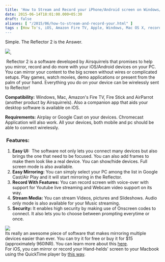 ```yaml
---
title: 'How to Stream and Record your iPhone/Android screen on Windows/Mac'
date: 2015-06-14T18:01:00.000+05:30
draft: false
aliases: [ "/2015/06/how-to-stream-and-record-your.html" ]
tags : [How To's, iOS, Amazon Fire TV, Apple, Windows, Mac OS X, record screen, smartphone, cast screen, Android]
---
```


Simple. The Reflector 2 is the Answer.  

[![](https://www.airsquirrels.com/images/feature-tile-mirroring.png) ](https://www.airsquirrels.com/images/feature-tile-mirroring.png)

 Reflector 2 is a software developed by Airsquirrels that promises to help you mirror, record and do more with your iOS/Android devices on your PC. You can mirror your content to the big screen without wires or complicated setups. Play games, watch movies, demo applications or present from the palm of your hand. Everything you do on your device can be wirelessly sent to Reflector!

  

**Compatibility:** Windows, Mac, Amazon's Fire TV, Fire Stick and AirParrot (another product by Airsquirrels). Also a companion app that aids your desktop software is available on iOS.

  

**Requirements:** Airplay or Google Cast on your devices. Chromecast Application will also work. All your devices, both mobile and pc should be able to connect wirelessly.

  

###  Features:

1.  **Easy UI:**  The software not only lets you connect many devices but also brings the one that need to be focused. You can also add frames to make them look like a real device. You can show/hide devices. Full screen mode is also available.
2.  **Easy Mirroring:** You can simply select your PC among the list in Google Cast/Air Play and it will start mirroring in the Reflector.
3.  **Record With Features:** You can record screen with voice-over with support for Youtube live streaming and Webcam video support on its way.
4.  **Stream Media:** You can stream Videos, pictures and Slideshows. Audio only mode is also available for your Music streaming.
5.  **Security:** It enables high security by making use of Onscreen codes to connect. It also lets you to choose between prompting everytime or once.

![](https://www.airsquirrels.com/images/feature-tile-security.png)  
Its really an awesome piece of software that makes mirroring multiple devices easier than ever. You can try it for free or buy it for $15 (approximately 960INR). You can learn more about this [here](https://www.airsquirrels.com/reflector/).  
For iOS, you can mirror or record your Hand-helds' screen to your Macbook using the QuickTime player by [this way](https://technologyinfinite.blogspot.in/2015/06/how-to-view-and-record-your-iphone.html).